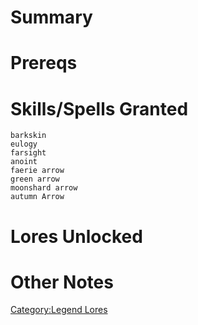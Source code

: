 # Summary

# Prereqs

# Skills/Spells Granted

`barkskin`  
`eulogy`  
`farsight`  
`anoint`  
`faerie arrow`  
`green arrow`  
`moonshard arrow`  
`autumn Arrow`

# Lores Unlocked

# Other Notes

[Category:Legend Lores](Category:Legend_Lores "wikilink")
